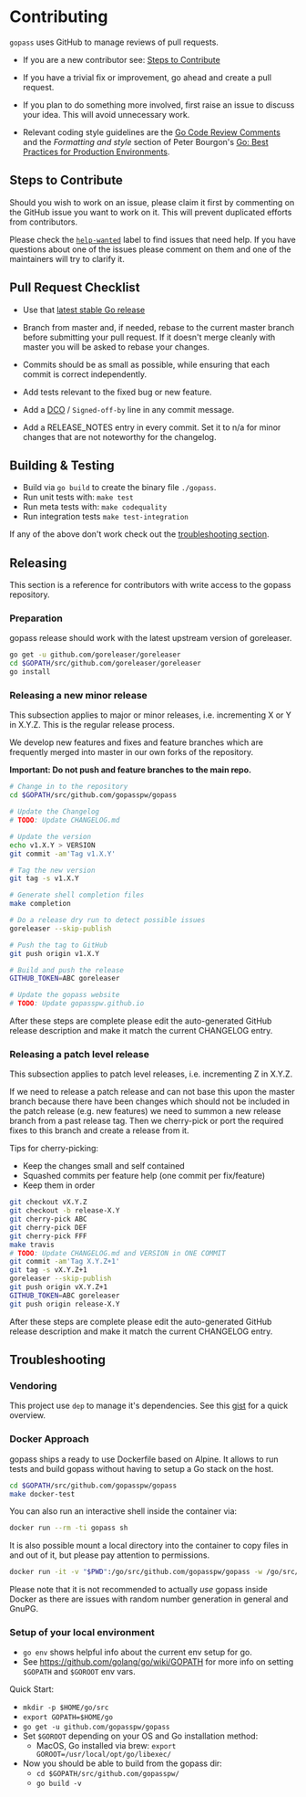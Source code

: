 # Contributing

`gopass` uses GitHub to manage reviews of pull requests.

* If you are a new contributor see: [Steps to Contribute](#steps-to-contribute)

* If you have a trivial fix or improvement, go ahead and create a pull request.

* If you plan to do something more involved, first raise an issue to discuss
  your idea. This will avoid unnecessary work.

* Relevant coding style guidelines are  the [Go Code Review Comments](https://code.google.com/p/go-wiki/wiki/CodeReviewComments)
  and the _Formatting and style_ section of Peter Bourgon's [Go: Best Practices for Production Environments](http://peter.bourgon.org/go-in-production/#formatting-and-style).

## Steps to Contribute

Should you wish to work on an issue, please claim it first by commenting on the GitHub issue you want to work on it.
This will prevent duplicated efforts from contributors.

Please check the [`help-wanted`](https://github.com/gopasspw/gopass/issues?q=is%3Aissue+is%3Aopen+label%3A%22help+wanted%22) label to find issues that need help.
If you have questions about one of the issues please comment on them and one of the maintainers
will try to clarify it.


## Pull Request Checklist

* Use that [latest stable Go release](https://golang.org/dl/)

* Branch from master and, if needed, rebase to the current master branch before submitting your pull request.
  If it doesn't merge cleanly with master you will be asked to rebase your changes.

* Commits should be as small as possible, while ensuring that each commit is correct independently.

* Add tests relevant to the fixed bug or new feature.

* Add a [DCO](https://developercertificate.org/) / `Signed-off-by` line in any commit message.

* Add a RELEASE_NOTES entry in every commit. Set it to n/a for minor changes that are not noteworthy for the changelog.

## Building & Testing

* Build via `go build` to create the binary file `./gopass`.
* Run unit tests with: `make test`
* Run meta tests with: `make codequality`
* Run integration tests `make test-integration`

If any of the above don't work check out the [troubleshooting section](#troubleshooting-build).

## Releasing

This section is a reference for contributors with write access to the gopass
repository.

### Preparation

gopass release should work with the latest upstream version of goreleaser.

```bash
go get -u github.com/goreleaser/goreleaser
cd $GOPATH/src/github.com/goreleaser/goreleaser
go install
```

### Releasing a new minor release

This subsection applies to major or minor releases, i.e. incrementing
X or Y in X.Y.Z. This is the regular release process.

We develop new features and fixes and feature branches which are frequently
merged into master in our own forks of the repository.

**Important: Do not push and feature branches to the main repo.**

```bash
# Change in to the repository
cd $GOPATH/src/github.com/gopasspw/gopass

# Update the Changelog
# TODO: Update CHANGELOG.md

# Update the version
echo v1.X.Y > VERSION
git commit -am'Tag v1.X.Y'

# Tag the new version
git tag -s v1.X.Y

# Generate shell completion files
make completion

# Do a release dry run to detect possible issues
goreleaser --skip-publish

# Push the tag to GitHub
git push origin v1.X.Y

# Build and push the release
GITHUB_TOKEN=ABC goreleaser

# Update the gopass website
# TODO: Update gopasspw.github.io
```

After these steps are complete please edit the auto-generated GitHub release
description and make it match the current CHANGELOG entry.

### Releasing a patch level release

This subsection applies to patch level releases, i.e. incrementing
Z in X.Y.Z.

If we need to release a patch release and can not base this upon the master
branch because there have been changes which should not be included in the patch
release (e.g. new features) we need to summon a new release branch from a past
release tag. Then we cherry-pick or port the required fixes to this branch and
create a release from it.

Tips for cherry-picking:
* Keep the changes small and self contained
* Squashed commits per feature help (one commit per fix/feature)
* Keep them in order

```bash
git checkout vX.Y.Z
git checkout -b release-X.Y
git cherry-pick ABC
git cherry-pick DEF
git cherry-pick FFF
make travis
# TODO: Update CHANGELOG.md and VERSION in ONE COMMIT
git commit -am'Tag X.Y.Z+1'
git tag -s vX.Y.Z+1
goreleaser --skip-publish
git push origin vX.Y.Z+1
GITHUB_TOKEN=ABC goreleaser
git push origin release-X.Y
```

After these steps are complete please edit the auto-generated GitHub release
description and make it match the current CHANGELOG entry.

## Troubleshooting

### Vendoring

This project use `dep` to manage it's dependencies. See this [gist](https://gist.github.com/subfuzion/12342599e26f5094e4e2d08e9d4ad50d) for a quick overview.

### Docker Approach

gopass ships a ready to use Dockerfile based on Alpine. It allows to run tests
and build gopass without having to setup a Go stack on the host.

```bash
cd $GOPATH/src/github.com/gopasspw/gopass
make docker-test
```

You can also run an interactive shell inside the container via:

```bash
docker run --rm -ti gopass sh
```

It is also possible mount a local directory into the container to copy files in
and out of it, but please pay attention to permissions.

```bash
docker run -it -v "$PWD":/go/src/github.com/gopasspw/gopass -w /go/src/github.com/gopasspw/gopass gopass sh
```

Please note that it is not recommended to actually *use* gopass inside Docker
as there are issues with random number generation in general and GnuPG.

### Setup of your local environment

- `go env` shows helpful info about the current env setup for go.
- See https://github.com/golang/go/wiki/GOPATH for more info on setting `$GOPATH` and `$GOROOT` env vars.

Quick Start:
- `mkdir -p $HOME/go/src`
- `export GOPATH=$HOME/go`
- `go get -u github.com/gopasspw/gopass`
- Set `$GOROOT` depending on your OS and Go installation method:
  - MacOS, Go installed via brew: `export GOROOT=/usr/local/opt/go/libexec/`
- Now you should be able to build from the gopass dir:
  - `cd $GOPATH/src/github.com/gopasspw/`
  - `go build -v`



